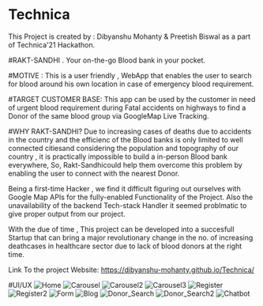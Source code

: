 # Technica


This Project is created by : Dibyanshu Mohanty & Preetish Biswal as a part of Technica'21 Hackathon.

#RAKT-SANDHI . 
Your on-the-go Blood bank in your pocket.

#MOTIVE : 
This is a user friendly , WebApp that enables the user to search for blood around his own location in case of emergency blood requirement.

#TARGET  CUSTOMER BASE:
This app can be used by the customer in need of urgent blood requirement during Fatal accidents on highways to find a Donor of the same blood group via GoogleMap Live Tracking.

#WHY RAKT-SANDHI?
Due to increasing cases of deaths due to accidents in the country and the efficienc of the Blood banks is only limited to well connected citiesand considering the population and topography of our country , it is practically impossible to build a in-person Blood bank everywhere, So, Rakt-Sandhicould help them overcome this problem by enabling the user to connect with the nearest Donor.

Being a first-time Hacker , we find it difficult figuring out ourselves with Google Map APIs for the fully-enabled Functionality of the Project. Also the unavailability of the backend Tech-stack Handler it seemed problmatic to give proper output from our project.

With the due of time , This project can be developed into a succesfull Startup that can bring a major revolutionary change in the no. of increasing deathcases in healthcare sector due to lack of blood donors at the right time.

Link To the project Website:
https://dibyanshu-mohanty.github.io/Technica/

#UI/UX
![Home](https://user-images.githubusercontent.com/72657275/114298287-3e5d2200-9ad3-11eb-98ab-b0e49ebbe664.png)
![Carousel](https://user-images.githubusercontent.com/72657275/114298289-4321d600-9ad3-11eb-8ccd-aff474b11193.png)
![Carousel2](https://user-images.githubusercontent.com/72657275/114298290-44530300-9ad3-11eb-837d-d11045254bc6.png)
![Carousel3](https://user-images.githubusercontent.com/72657275/114298315-5d5bb400-9ad3-11eb-9a1e-48a4815895f5.png)
![Register](https://user-images.githubusercontent.com/72657275/114298334-72384780-9ad3-11eb-9a95-37b442435924.png)
![Register2](https://user-images.githubusercontent.com/72657275/114298317-5f257780-9ad3-11eb-96ff-0a0ad26da86b.png)
![Form](https://user-images.githubusercontent.com/72657275/114298369-ab70b780-9ad3-11eb-8844-7c7cded5fb6f.jpeg)
![Blog](https://user-images.githubusercontent.com/72657275/114298338-7cf2dc80-9ad3-11eb-898c-7501e4979d4f.png)
![Donor_Search](https://user-images.githubusercontent.com/72657275/114298341-80866380-9ad3-11eb-8573-091333e9ff09.png)
![Donor_Search2](https://user-images.githubusercontent.com/72657275/114298342-81b79080-9ad3-11eb-828d-285b10d3a20b.png)
![Chatbot](https://user-images.githubusercontent.com/72657275/114298348-854b1780-9ad3-11eb-826b-00d50f9bdf29.jpg)

